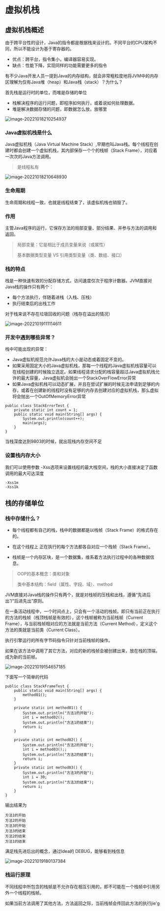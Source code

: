 # 虚拟机栈

## 虚拟机栈概述

由于跨平台性的设计，Java的指令都是根据栈来设计的。不同平台的CPU架构不同，所以不能设计为基于寄存器的。

- 优点：跨平台，指令集小，编译器容易实现。
- 缺点：性能下降，实现同样的功能需要更多的指令

有不少Java开发人员一提到Java的内存结构，就会非常粗粒度地将JVM中的内存区理解为仅有Java堆（heap）和Java栈（stack）？为什么？

首先栈是运行时的单位，而堆是存储的单位

- 栈解决程序的运行问题，即程序如何执行，或着说如何处理数据。
- 堆是解决数据存储的问题，即数据怎么放，放哪里

![image-20221018210254937](虚拟机栈.assets/image-20221018210254937.png)

### Java虚拟机栈是什么

Java虚拟机栈（Java Virtual Machine Stack）,早期也叫Java栈。每个线程在创建时都会创建一个虚拟机栈，其内部保存一个个的栈帧（Stack Frame），对应着一次次的Java方法调用。

> 是线程私有

![image-20221018210648930](虚拟机栈.assets/image-20221018210648930.png)

### 生命周期

生命周期和线程一致，也就是线程结束了，该虚拟机栈也销毁了。

### 作用

主管Java程序的运行，它保存方法的局部变量、部分结果、并参与方法的调用和返回。

> 局部变量：它是相比于成员变量来说（或属性）
>
> 基本数据类型变量 VS  引用类型变量（类、数组、接口）

### 栈的特点

栈是一种快速有效的分配存储方式，访问速度仅次于程序计数器。JVM直接对Java栈的操作只有两个：

- 每个方法执行，伴随着进栈（入栈、压栈）
- 执行结束后的出栈工作

对于栈来说不存在垃圾回收的问题（栈存在溢出的情况）

![image-20221019111114611](虚拟机栈.assets/image-20221019111114611.png)

### 开发中遇到哪些异常？

栈中可能出现的异常：

- Java虚拟机规范允许Java栈的大小是动态或着固定不变的。
- 如果采用固定大小的Java虚拟机栈，那每一个线程的Java虚拟机栈容量可以在线程创建的时候独立选定。如果线程请求分配的栈容量超过Java虚拟机栈允许的最大容量，Java虚拟机会抛出一个StackOverFlowError异常
- 如果Java虚拟机栈可以动态扩展，并且在尝试扩展的时候无法申请到足够的内存，或着在创建新的线程时没有足够的内存去创建对应的虚拟机栈，那么虚拟将会抛出一个OutOfMemoryError异常

```
public class StackErrorTest {
    private static int count = 1;
    public static void main(String[] args) {
        System.out.println(count++);
        main(args);
    }
}
```

当栈深度达到9803的时候，就出现栈内存空间不足

### 设置栈内存大小

我们可以使用参数 -Xss选项来设置线程的最大栈空间，栈的大小直接决定了函数调用的最大可达深度

```
-Xss1m
-Xss1k
```

## 栈的存储单位

### 栈中存储什么？

- 每个线程都有自己的栈，栈中的数据都是以栈帧（Stack Frame）的格式存在的。

- 在这个线程上 正在执行的每个方法都各自对应一个栈帧（Stack Frame）。

- 栈帧是一个内存区块，是一个数据集，维系着方法执行过程中的各种数据信息。

> OOP的基本概念：类和对象
>
> 类中基本结构：field（属性、字段、域）、method

JVM直接对Java栈的操作只有两个，就是对栈帧的压栈和出栈，遵循“先进后出”/“后进先出”原则。

在一条活动线程中，一个时间点上，只会有一个活动的栈帧。即只有当前正在执行的方法的栈帧（栈顶栈帧是有效的），这个栈帧被称为当前栈帧（Current Frame），与当前栈帧相对应的方法就是当前方法（Current Method），定义这个方法的类就是当前类（Current Class）。

执行引擎运行的所有字节码指令只针对当前栈帧的操作。

如果在该方法中调用了其它方法，对应的新的栈帧会被创建出来，放在栈的顶端，成为新的当前帧。

![image-20221019154657185](虚拟机栈.assets/image-20221019154657185.png)

下面写一个简单的代码

```
public class StackFrameTest {
    public static void main(String[] args) {
        method01();
    }

    private static int method01() {
        System.out.println("方法1的开始");
        int i = method02();
        System.out.println("方法1的结束");
        return i;
    }

    private static int method02() {
        System.out.println("方法2的开始");
        int i = method03();;
        System.out.println("方法2的结束");
        return i;
    }
    private static int method03() {
        System.out.println("方法3的开始");
        int i = 30;
        System.out.println("方法3的结束");
        return i;
    }
}
```

输出结果为

```
方法1的开始
方法2的开始
方法3的开始
方法3的结束
方法2的结束
方法1的结束
```

满足栈先进后出的概念，通过Idea的 DEBUG，能够看到栈信息

![image-20221019180137384](虚拟机栈.assets/image-20221019180137384.png)

### 栈运行原理

不同线程中所包含的栈帧是不允许存在相互引用的，即不可能在一个栈帧中引用另外一个线程的栈帧。

如果当前方法调用了其他方法，方法返回之际，当前栈帧会传回此方法的执行jie'g